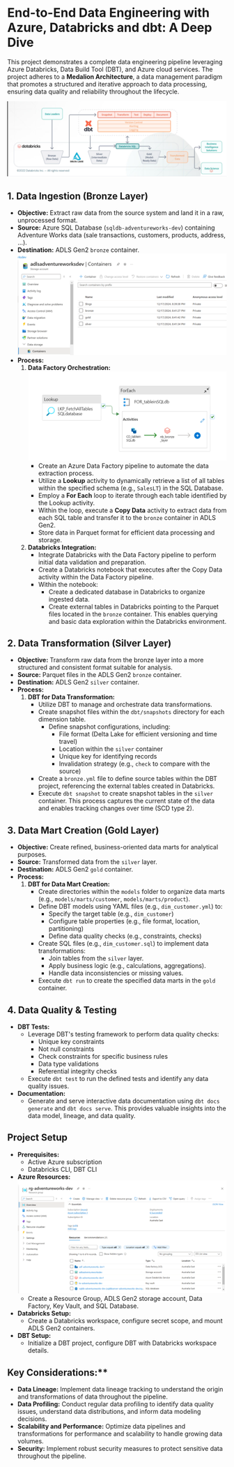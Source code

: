 # End-to-End Data Engineering with Azure, Databricks and dbt: A Deep Dive

This project demonstrates a complete data engineering pipeline leveraging Azure Databricks, Data Build Tool (DBT), and Azure cloud services. The project adheres to a **Medalion Architecture**, a data management paradigm that promotes a structured and iterative approach to data processing, ensuring data quality and reliability throughout the lifecycle.

![Medalion Architecture.png](https://github.com/phungthibacha/adventureworks_dbt_databricks/blob/master/Medalion%20Architecture.png)

## 1. Data Ingestion (Bronze Layer)

* **Objective:** Extract raw data from the source system and land it in a raw, unprocessed format.
* **Source:** Azure SQL Database (`sqldb-adventureworks-dev`) containing Adventure Works data (sale transactions, customers, products, address, ...).
* **Destination:** ADLS Gen2 `bronze` container.
![ADLS Gen 2 Storage.png](https://github.com/phungthibacha/adventureworks_dbt_databricks/blob/master/ADLS%20Gen%202%20Storage.png)
* **Process:**
    1. **Data Factory Orchestration:**
![Azure Data Pipeline](https://github.com/phungthibacha/adventureworks_dbt_databricks/blob/master/Azure%20Data%20Pipeline.png)
        - Create an Azure Data Factory pipeline to automate the data extraction process.
        - Utilize a **Lookup** activity to dynamically retrieve a list of all tables within the specified schema (e.g., `SalesLT`) in the SQL Database.
        - Employ a **For Each** loop to iterate through each table identified by the Lookup activity.
        - Within the loop, execute a **Copy Data** activity to extract data from each SQL table and transfer it to the `bronze` container in ADLS Gen2.
        - Store data in Parquet format for efficient data processing and storage.
    2. **Databricks Integration:**
        - Integrate Databricks with the Data Factory pipeline to perform initial data validation and preparation.
        - Create a Databricks notebook that executes after the Copy Data activity within the Data Factory pipeline.
        - Within the notebook:
            - Create a dedicated database in Databricks to organize ingested data.
            - Create external tables in Databricks pointing to the Parquet files located in the `bronze` container. This enables querying and basic data exploration within the Databricks environment.

## 2. Data Transformation (Silver Layer)

* **Objective:** Transform raw data from the bronze layer into a more structured and consistent format suitable for analysis.
* **Source:** Parquet files in the ADLS Gen2 `bronze` container.
* **Destination:** ADLS Gen2 `silver` container.
* **Process:**
    1. **DBT for Data Transformation:**
        - Utilize DBT to manage and orchestrate data transformations.
        - Create snapshot files within the `dbt/snapshots` directory for each dimension table. 
            - Define snapshot configurations, including:
                - File format (Delta Lake for efficient versioning and time travel)
                - Location within the `silver` container
                - Unique key for identifying records
                - Invalidation strategy (e.g., `check` to compare with the source)
        - Create a `bronze.yml` file to define source tables within the DBT project, referencing the external tables created in Databricks.
        - Execute `dbt snapshot` to create snapshot tables in the `silver` container. This process captures the current state of the data and enables tracking changes over time (SCD type 2).

## 3. Data Mart Creation (Gold Layer)

* **Objective:** Create refined, business-oriented data marts for analytical purposes.
* **Source:** Transformed data from the `silver` layer.
* **Destination:** ADLS Gen2 `gold` container.
* **Process:**
    1. **DBT for Data Mart Creation:**
        - Create directories within the `models` folder to organize data marts (e.g., `models/marts/customer`, `models/marts/product`).
        - Define DBT models using YAML files (e.g., `dim_customer.yml`) to:
            - Specify the target table (e.g., `dim_customer`)
            - Configure table properties (e.g., file format, location, partitioning)
            - Define data quality checks (e.g., constraints, checks)
        - Create SQL files (e.g., `dim_customer.sql`) to implement data transformations:
            - Join tables from the `silver` layer.
            - Apply business logic (e.g., calculations, aggregations).
            - Handle data inconsistencies or missing values.
        - Execute `dbt run` to create the specified data marts in the `gold` container.

## 4. Data Quality & Testing

* **DBT Tests:**
    - Leverage DBT's testing framework to perform data quality checks:
        - Unique key constraints
        - Not null constraints
        - Check constraints for specific business rules
        - Data type validations
        - Referential integrity checks
    - Execute `dbt test` to run the defined tests and identify any data quality issues.
* **Documentation:**
    - Generate and serve interactive data documentation using `dbt docs generate` and `dbt docs serve`. This provides valuable insights into the data model, lineage, and data quality.

## Project Setup

* **Prerequisites:**
    - Active Azure subscription
    - Databricks CLI, DBT CLI 
* **Azure Resources:**
![Azure Resource Groups.png](https://github.com/phungthibacha/adventureworks_dbt_databricks/blob/master/Azure%20Resource%20Groups.png)
    - Create a Resource Group, ADLS Gen2 storage account, Data Factory, Key Vault, and SQL Database.
* **Databricks Setup:**
    - Create a Databricks workspace, configure secret scope, and mount ADLS Gen2 containers.
* **DBT Setup:**
    - Initialize a DBT project, configure DBT with Databricks workspace details.

## Key Considerations:**

* **Data Lineage:** Implement data lineage tracking to understand the origin and transformations of data throughout the pipeline.
* **Data Profiling:** Conduct regular data profiling to identify data quality issues, understand data distributions, and inform data modeling decisions.
* **Scalability and Performance:** Optimize data pipelines and transformations for performance and scalability to handle growing data volumes.
* **Security:** Implement robust security measures to protect sensitive data throughout the pipeline.
